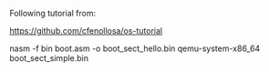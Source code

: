 Following tutorial from:

https://github.com/cfenollosa/os-tutorial



nasm -f bin boot.asm -o boot_sect_hello.bin
qemu-system-x86_64 boot_sect_simple.bin 
